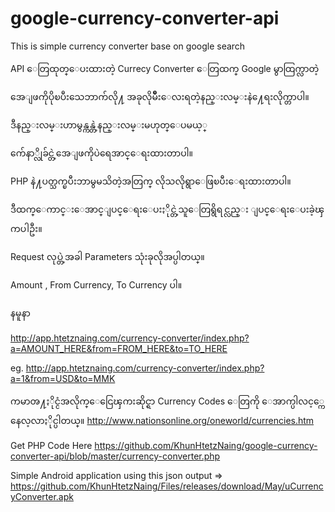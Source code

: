 # google-currency-converter-api
This is simple currency converter base on google search

API ေတြထုတ္ေပးထားတဲ့ Currecy Converter ေတြထက္ Google မွာထြက္လာတဲ့

အေျဖကိုပိုၿပီးသေဘာက်လို႔ အခုလိုမ်ိဳးေလးရတဲ့နည္းလမ္းနဲ႔ေရးလိုက္တာပါ။

ဒီနည္းလမ္းဟာမွန္ကန္တဲ့နည္းလမ္းမဟုတ္ေပမယ့္

က်ေနာ္လိုခ်င္တဲ့အေျဖကိုပဲရေအာင္ေရးထားတာပါ။

PHP နဲ႔ပတ္သက္ၿပီးဘာမွမသိတဲ့အတြက္ လိုသလိုရွာေဖြၿပီးေရးထားတာပါ။

ဒီထက္ေကာင္းေအာင္ျပင္ေရးေပးႏိုင္တဲ့သူေတြရွိရင္လည္း ျပင္ေရးေပးခဲ့ၾကပါဦး။

Request လုပ္တဲ့အခါ Parameters သုံးခုလိုအပ္ပါတယ္။

Amount , From Currency, To Currency ပါ။

နမူနာ

http://app.htetznaing.com/currency-converter/index.php?a=AMOUNT_HERE&from=FROM_HERE&to=TO_HERE

eg. http://app.htetznaing.com/currency-converter/index.php?a=1&from=USD&to=MMK

ကမာၻ႔ႏိုင္ငံအလိုက္ေငြေၾကးဆိုင္ရာ Currency Codes ေတြကို
ေအာက္ပါလင့္ကေနေလ့လာႏိုင္ပါတယ္။
http://www.nationsonline.org/oneworld/currencies.htm

Get PHP Code Here
https://github.com/KhunHtetzNaing/google-currency-converter-api/blob/master/currency-converter.php

Simple Android application using this json output => https://github.com/KhunHtetzNaing/Files/releases/download/May/uCurrencyConverter.apk
